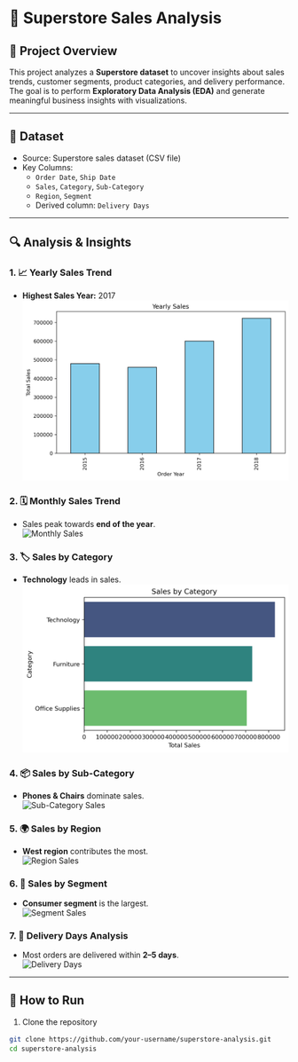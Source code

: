 # 🏬 Superstore Sales Analysis  

## 📌 Project Overview  
This project analyzes a **Superstore dataset** to uncover insights about sales trends, customer segments, product categories, and delivery performance.  
The goal is to perform **Exploratory Data Analysis (EDA)** and generate meaningful business insights with visualizations.  

---

## 📂 Dataset  
- Source: Superstore sales dataset (CSV file)  
- Key Columns:  
  - `Order Date`, `Ship Date`  
  - `Sales`, `Category`, `Sub-Category`  
  - `Region`, `Segment`  
  - Derived column: `Delivery Days`  

---

## 🔍 Analysis & Insights  

### 1. 📈 Yearly Sales Trend  
- **Highest Sales Year:** 2017  
![Yearly Sales](plots/yearly_sales.png)  

### 2. 🗓 Monthly Sales Trend  
- Sales peak towards **end of the year**.  
![Monthly Sales](plots/monthly_sales.png)  

### 3. 🏷 Sales by Category  
- **Technology** leads in sales.  
![Category Sales](plots/category_sales.png)  

### 4. 📦 Sales by Sub-Category  
- **Phones & Chairs** dominate sales.  
![Sub-Category Sales](plots/subcategory_sales.png)  

### 5. 🌍 Sales by Region  
- **West region** contributes the most.  
![Region Sales](plots/region_sales.png)  

### 6. 👥 Sales by Segment  
- **Consumer segment** is the largest.  
![Segment Sales](plots/segment_sales.png)  

### 7. 🚚 Delivery Days Analysis  
- Most orders are delivered within **2–5 days**.  
![Delivery Days](plots/delivery_days.png)  

---

## 🚀 How to Run  
1. Clone the repository  
```bash
git clone https://github.com/your-username/superstore-analysis.git
cd superstore-analysis
